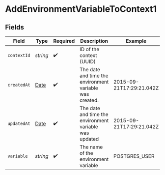 # AddEnvironmentVariableToContext1


## Fields

| Field                                                                                         | Type                                                                                          | Required                                                                                      | Description                                                                                   | Example                                                                                       |
| --------------------------------------------------------------------------------------------- | --------------------------------------------------------------------------------------------- | --------------------------------------------------------------------------------------------- | --------------------------------------------------------------------------------------------- | --------------------------------------------------------------------------------------------- |
| `contextId`                                                                                   | *string*                                                                                      | :heavy_check_mark:                                                                            | ID of the context (UUID)                                                                      |                                                                                               |
| `createdAt`                                                                                   | [Date](https://developer.mozilla.org/en-US/docs/Web/JavaScript/Reference/Global_Objects/Date) | :heavy_check_mark:                                                                            | The date and time the environment variable was created.                                       | 2015-09-21T17:29:21.042Z                                                                      |
| `updatedAt`                                                                                   | [Date](https://developer.mozilla.org/en-US/docs/Web/JavaScript/Reference/Global_Objects/Date) | :heavy_check_mark:                                                                            | The date and time the environment variable was updated                                        | 2015-09-21T17:29:21.042Z                                                                      |
| `variable`                                                                                    | *string*                                                                                      | :heavy_check_mark:                                                                            | The name of the environment variable                                                          | POSTGRES_USER                                                                                 |